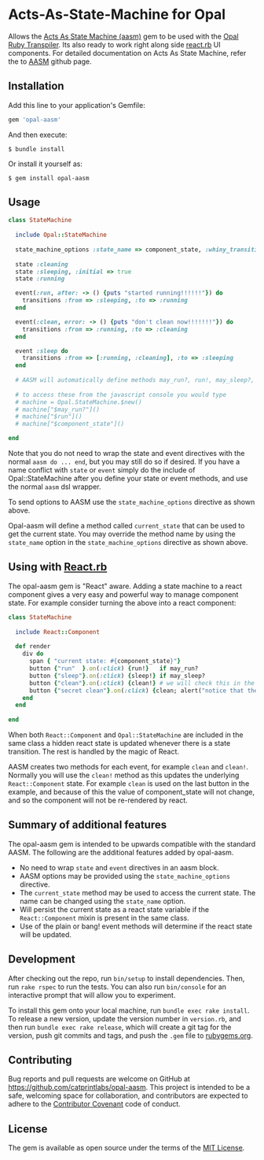 # Acts-As-State-Machine for Opal

Allows the [Acts As State Machine (aasm)](https://github.com/aasm/aasm) gem to be used with the [Opal Ruby Transpiler](http://opalrb.org/).  Its also ready to work right along side [react.rb](https://github.com/zetachang/react.rb) UI components.  For detailed documentation on Acts As State Machine, refer the to [AASM](https://github.com/aasm/aasm) github page.

## Installation

Add this line to your application's Gemfile:

```ruby
gem 'opal-aasm'
```

And then execute:

    $ bundle install

Or install it yourself as:

    $ gem install opal-aasm

## Usage

```ruby
class StateMachine
  
  include Opal::StateMachine
  
  state_machine_options :state_name => component_state, :whiny_transitions => true
  
  state :cleaning
  state :sleeping, :initial => true
  state :running

  event(:run, after: -> () {puts "started running!!!!!!"}) do
    transitions :from => :sleeping, :to => :running
  end

  event(:clean, error: -> () {puts "don't clean now!!!!!!!"}) do
    transitions :from => :running, :to => :cleaning
  end

  event :sleep do
    transitions :from => [:running, :cleaning], :to => :sleeping
  end
  
  # AASM will automatically define methods may_run?, run!, may_sleep?, sleep! etc
  
  # to access these from the javascript console you would type 
  # machine = Opal.StateMachine.$new()
  # machine["$may_run?"]()
  # machine["$run"]()
  # machine["$component_state"]()

end
```

Note that you do not need to wrap the state and event directives with the normal `aasm do ... end`, but you 
may still do so if desired. If you have a name conflict with `state` or `event` simply do the include of Opal::StateMachine after you define your state or event methods, and use the normal `aasm` dsl wrapper.

To send options to AASM use the `state_machine_options` directive as shown above.

Opal-aasm will define a method called `current_state` that can be used to get the current state.  You may override
the method name by using the `state_name` option in the `state_machine_options` directive as shown above. 

## Using with [React.rb](https://github.com/zetachang/react.rb) 

The opal-aasm gem is "React" aware.  Adding a state machine to a react component gives a very easy and powerful way to manage component state.   For example consider turning the above into a react component:

```ruby
class StateMachine
  
  include React::Component
  
  def render
    div do
      span { "current state: #{component_state}"}
      button {"run"  }.on(:click) {run!}   if may_run?
      button {"sleep"}.on(:click) {sleep!} if may_sleep?
      button {"clean"}.on(:click) {clean!} # we will check this in the state call back 
      button {"secret clean"}.on(:click) {clean; alert("notice that the current state did not change!")}
    end
  end
  
end
```

When both `React::Component` and `Opal::StateMachine` are included in the same class a hidden react state is updated whenever there is a state transition.  The rest is handled by the magic of React.

AASM creates two methods for each event, for example `clean` and `clean!`.  Normally you will use the `clean!` method as this updates the underlying `React::Component` state.  For example `clean` is used on the last button in the example, and
because of this the value of component_state will not change, and so the component will not be re-rendered by react. 

## Summary of additional features 

The opal-aasm gem is intended to be upwards compatible with the standard AASM.  The following are the additional features added by opal-aasm.

* No need to wrap `state` and `event` directives in an aasm block.
* AASM options may be provided using the `state_machine_options` directive.
* The `current_state` method may be used to access the current state.  The name can be changed using the `state_name` option.
* Will persist the current state as a react state variable if the `React::Component` mixin is present in the same class.
* Use of the plain or bang! event methods will determine if the react state will be updated. 

## Development

After checking out the repo, run `bin/setup` to install dependencies. Then, run `rake rspec` to run the tests. You can also run `bin/console` for an interactive prompt that will allow you to experiment.

To install this gem onto your local machine, run `bundle exec rake install`. To release a new version, update the version number in `version.rb`, and then run `bundle exec rake release`, which will create a git tag for the version, push git commits and tags, and push the `.gem` file to [rubygems.org](https://rubygems.org).

## Contributing

Bug reports and pull requests are welcome on GitHub at https://github.com/catprintlabs/opal-aasm. This project is intended to be a safe, welcoming space for collaboration, and contributors are expected to adhere to the [Contributor Covenant](contributor-covenant.org) code of conduct.


## License

The gem is available as open source under the terms of the [MIT License](http://opensource.org/licenses/MIT).

